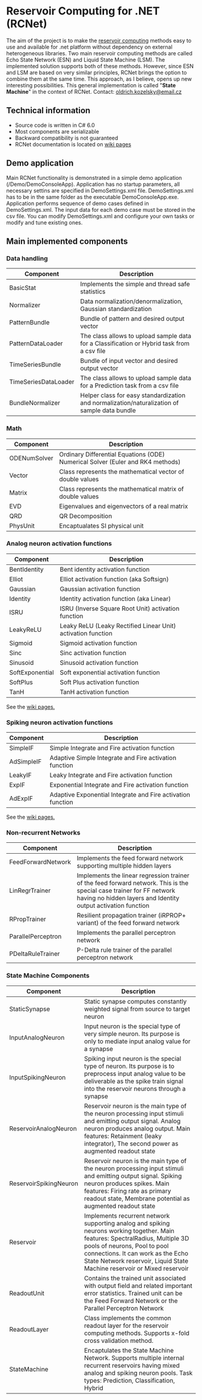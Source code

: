 # Reservoir Computing for .NET (RCNet)
The aim of the project is to make the [reservoir computing](https://en.wikipedia.org/wiki/Reservoir_computing) methods  easy to use and available for .net platform without dependency on external heterogeneous libraries.
Two main reservoir computing methods are called Echo State Network (ESN) and Liquid State Machine (LSM).
The implemented solution supports both of these methods. However, since ESN and LSM are based on very similar principles, RCNet brings the option to combine them at the same time. This approach, as I believe, opens up new interesting possibilities. This general implementation is called "**State Machine**" in the context of RCNet.
Contact:
oldrich.kozelsky@email.cz

## Technical information
 - Source code is written in C# 6.0
 - Most components are serializable
 - Backward compatibility is not guaranteed
 - RCNet documentation is located on [wiki pages](https://github.com/okozelsk/NET/wiki)

## Demo application
Main RCNet functionality is demonstrated in a simple demo application (/Demo/DemoConsoleApp). Application has no startup parameters, all necessary settins are specified in DemoSettings.xml file. DemoSettings.xml has to be in the same folder as the executable DemoConsoleApp.exe. Application performs sequence of demo cases defined in DemoSettings.xml. The input data for each demo case must be stored in the csv file. You can modify DemoSettings.xml and configure your own tasks or modify and tune existing ones.


## Main implemented components
### Data handling
|Component|Description|
|--|--|
|BasicStat|Implements the simple and thread safe statistics|
|Normalizer|Data normalization/denormalization, Gaussian standardization|
|PatternBundle|Bundle of pattern and desired output vector|
|PatternDataLoader|The class allows to upload sample data for a Classification or Hybrid task from a csv file|
|TimeSeriesBundle|Bundle of input vector and desired output vector|
|TimeSeriesDataLoader|The class allows to upload sample data for a Prediction task from a csv file|
|BundleNormalizer|Helper class for easy standardization and normalization/naturalization of sample data bundle|

### Math
|Component|Description|
|--|--|
|ODENumSolver|Ordinary Differential Equations (ODE) Numerical Solver (Euler and RK4 methods)|
|Vector|Class represents the mathematical vector of double values|
|Matrix|Class represents the mathematical matrix of double values|
|EVD|Eigenvalues and eigenvectors of a real matrix|
|QRD|QR Decomposition|
|PhysUnit|Encaptualates SI physical unit|

### Analog neuron activation functions
|Component|Description|
|--|--|
|BentIdentity|Bent identity activation function|
|Elliot|Elliot activation function (aka Softsign)|
|Gaussian|Gaussian activation function|
|Identity|Identity activation function (aka Linear)|
|ISRU|ISRU (Inverse Square Root Unit) activation function|
|LeakyReLU|Leaky ReLU (Leaky Rectified Linear Unit) activation function|
|Sigmoid|Sigmoid activation function|
|Sinc|Sinc activation function|
|Sinusoid|Sinusoid activation function|
|SoftExponential|Soft exponential activation function|
|SoftPlus|Soft Plus activation function|
|TanH|TanH activation function|
See the [wiki pages.](https://en.wikipedia.org/wiki/Activation_function)

### Spiking neuron activation functions
|Component|Description|
|--|--|
|SimpleIF|Simple Integrate and Fire activation function|
|AdSimpleIF|Adaptive Simple Integrate and Fire activation function|
|LeakyIF|Leaky Integrate and Fire activation function|
|ExpIF|Exponential Integrate and Fire activation function|
|AdExpIF|Adaptive Exponential Integrate and Fire activation function|
See the [wiki pages.](https://en.wikipedia.org/wiki/Biological_neuron_model)

### Non-recurrent Networks
|Component|Description|
|--|--|
|FeedForwardNetwork|Implements the feed forward network supporting multiple hidden layers|
|LinRegrTrainer|Implements the linear regression trainer of the feed forward network. This is the special case trainer for FF network having no hidden layers and Identity output activation function|
|RPropTrainer|Resilient propagation trainer (iRPROP+ variant) of the feed forward network|
|ParallelPerceptron|Implements the parallel perceptron network|
|PDeltaRuleTrainer|P-Delta rule trainer of the parallel perceptron network|

### State Machine Components
|Component|Description|
|--|--|
|StaticSynapse|Static synapse computes constantly weighted signal from source to target neuron|
|InputAnalogNeuron|Input neuron is the special type of very simple neuron. Its purpose is only to mediate input analog value for a synapse|
|InputSpikingNeuron|Spiking input neuron is the special type of neuron. Its purpose is to preprocess input analog value to be deliverable as the spike train signal into the reservoir neurons through a synapse|
|ReservoirAnalogNeuron|Reservoir neuron is the main type of the neuron processing input stimuli and emitting output signal. Analog neuron produces analog output. Main features: Retainment (leaky integrator), The second power as augmented readout state|
|ReservoirSpikingNeuron|Reservoir neuron is the main type of the neuron processing input stimuli and emitting output signal. Spiking neuron produces spikes. Main features: Firing rate as primary readout state, Membrane potential as augmented readout state|
|Reservoir|Implements recurrent network supporting analog and spiking neurons working together. Main features: SpectralRadius, Multiple 3D pools of neurons, Pool to pool connections. It can work as the Echo State Network reservoir, Liquid State Machine reservoir or Mixed reservoir|
|ReadoutUnit|Contains the trained unit associated with output field and related important error statistics. Trained unit can be the Feed Forward Network or the Parallel Perceptron Network|
|ReadoutLayer|Class implements the common readout layer for the reservoir computing methods. Supports x-fold cross validation method.|
|StateMachine|Encaptulates the State Machine Network. Supports multiple internal recurrent reservoirs having mixed analog and spiking neuron pools. Task types: Prediction, Classification, Hybrid|

